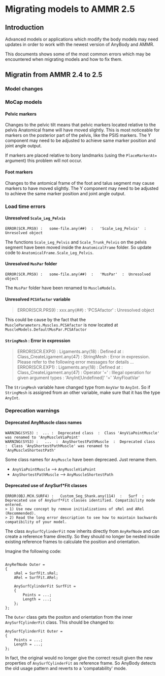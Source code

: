 # Migrating models to AMMR 2.5


## Introduction

Advanced models or applications which modify the body models may need updates in order to work with the newest version of AnyBody and AMMR.  

This documents shows some of the most common errors which may be encountered when migrating models and how to fix them.

## Migratin from AMMR 2.4 to 2.5

### Model changes

### MoCap models

#### Pelvic markers

Changes to the pelvic tilt means that pelvic markers located relative to the pelvis Anatomical frame will have moved slightly. This is most noticeable for
markers on the posterior part of the pelvis, like the PSIS markers. The Y component
may need to be adjusted to achieve same marker position and joint angle output. 

If markers are placed relative to bony landmarks (using the `PlaceMarkerAt=`
argument) this problem will not occur.

#### Foot markers

Changes to the antomical frame of the foot and talus segment may cause markers
to have moved slightly. The Y component may need to be adjusted to achieve the same marker position and joint angle output.


### Load time errors

#### Unresolved `Scale_Leg_Pelvis`

```
ERROR(SCR.PRS9) :   some-file.any(##)  :   'Scale_Leg_Pelvis'  :  Unresolved object
```

The functions `Scale_Leg_Pelvis` and `Scale_Trunk_Pelvis` on the pelvis segment have been moved inside the `AnatomicalFrame` folder. 
So update code to `AnatomicalFrame.Scale_Leg_Pelvis`.


#### Unresolved `MusPar` folder


```
ERROR(SCR.PRS9) :   some-file.any(##)  :   'MusPar'  :  Unresolved object
```

The `MusPar` folder have been renamed to `MuscleModels`. 

#### Unresolved `PCSAfactor` variable

> ERROR(SCR.PRS9) :   xxx.any(##)  :   'PCSAfactor'  :  Unresolved object

This could be cause by the fact that the `MuscleParameters.Muscles.PCSAfactor` is  now located at `MuscleModels.DefaultMusPar.PCSAfactor`

#### `StringMesh`  :  Error in expression

> ERROR(SCR.EXP0) :   Ligaments.any(18)  :     Defined at :   Class_CreateLigament.any(47)  :   StringMesh  :  Error in expression. Please refer to the following error messages for details ...
> ERROR(SCR.EXP1) :   Ligaments.any(18)  :     Defined at :   Class_CreateLigament.any(47)  :   Operator '='  :  Illegal operation for given argument types  :  'AnyInt[Undefined]' '=' 'AnyFloatVar'

The `StringMesh` variable have changed type from `AnyVar` to `AnyInt`. So if `StringMesh` is assigned from an other variable, make sure that it has the type `AnyInt`.


### Deprecation warnings

#### Deprecated AnyMuscle class names

```
WARNING(SYS3) :  ... :  Deprecated class  :  Class 'AnyViaPointMuscle' was renamed to 'AnyMuscleViaPoint'
WARNING(SYS3) :   ...  :  AnyShortestPathMuscle  :  Deprecated class  :  Class 'AnyShortestPathMuscle' was renamed to 'AnyMuscleShortestPath'
```
Some class names for `AnyMuscle` have been deprecaed. Just rename them. 

*  `AnyViaPointMuscle` --> `AnyMuscleViaPoint`
*  `AnyShortestPathMuscle` --> `AnyMuscleShortestPath`

#### Deprecated use of AnySurf*Fit classes

```
ERROR(OBJ.MCH.SURF4) :   Custom_Seg_Shank.any(114)  :   Surf  :  Deprecated use of AnySurf*Fit classes identified. Compatibility mode entered. 
> 1) Use new concept by remove initializations of sRel and ARel (Recommended). 
> 2) Read the long error description to see how to maintain backwards compatibility of your model. 
```

The class `AnySurfCylinderFit` now inherits directly from `AnyRefNode` and can create a reference frame directly. 
So they should no longer be nested inside existing reference frames to calculate the position and orientation.

Imagine the following code:

```AnyScriptDoc

AnyRefNode Outer = 
{
    sRel = SurfFit.sRel;
    ARel = SurfFit.ARel;

    AnySurfCylinderFit SurfFit = 
    {
        Points = ...; 
        Length = ...;
    };
};

```
The `Outer` class gets the positon and orientation from the inner `AnySurfCylinderFit` class.
This should be changed to: 

```AnyScriptDoc
AnySurfCylinderFit Outer = 
{
    Points = ...; 
    Length = ...;
};

```

In fact, the original would no longer give the correct result given the new properties of `AnySurfCylinderFit` as reference frame.
So AnyBody detects the old usage pattern and reverts to a 'compatability' mode. 




